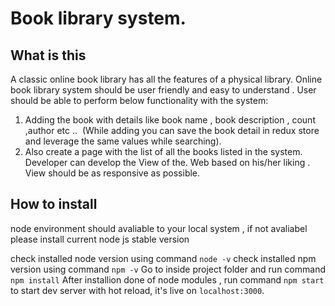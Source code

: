 
# Book library system.


## What is this
A classic online book library has all the features of a physical library. Online book library system should be user friendly
and easy to understand . User should be able to perform below functionality with the system:
1. Adding the book with details like book name , book description , count ,author etc ..  (While adding you can save the
book detail in redux store and leverage the same values while searching).
2. Also create a page with the list of all the books listed in the system.
Developer can develop the View of the. Web based on his/her liking . View should be as responsive as possible.

## How to install

node environment should avaliable to your local system , if not avaliabel please install current node js stable version

check installed node version using command `node -v` 
check installed npm  version using command `npm -v` 
Go to inside project folder and run  command `npm install`
After installion done of node modules , run command `npm start` to start dev server with hot reload, it's live on `localhost:3000`.



